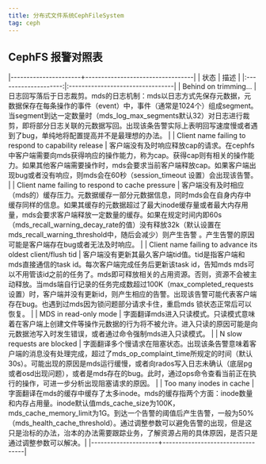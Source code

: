```yaml
---
title: 分布式文件系统CephFileSystem
tag: ceph
---
```


## CephFS 报警对照表

|----------------------+----------------------------------|
|			状态		|		描述		|
|:--------------------:|:---------------------------------|
| Behind on trimming... | 日志回写落后于日志裁剪。mds的日志机制：mds以日志方式先保存元数据，元数据保存在每条操作的事件（event）中，事件（通常是1024个）组成segment。当segment到达一定数量时（mds_log_max_segments默认32）对日志进行裁剪，即将部分日志关联的元数据写回。出现该条告警实际上表明回写速度慢或者遇到了bug，单纯地将配置提高并不是最理想的办法。 |
| Client name failing to respond to capability release | 客户端没有及时响应释放cap的请求。在cephfs中客户端需要向mds获得响应的操作能力，称为cap。获得cap则有相关的操作能力。如果其他客户端需要操作时，mds会要求当前客户端释放cap。如果客户端出现bug或者没有响应，则mds会在60秒（session_timeout 设置）会出现该告警。 |
| Client name failing to respond to cache pressure | 客户端没有及时相应（mds的）缓存压力。元数据缓存一部分元数据信息，同时mds会在自身内存中缓存同样的信息。如果其缓存的元数据超过了最大inode缓存量或者最大内存用量，mds会要求客户端释放一定数量的缓存。如果在规定时间内即60s（mds_recall_warning_decay_rate的值）没有释放32k（默认设置在mds_recall_warning_threshold中，随后会减少）则产生告警 。产生告警的原因可能是客户端存在bug或者无法及时响应。 |
| Client name failing to advance its oldest client/flush tid | 客户端没有更新其最久客户端tid值。tid是指客户端和mds直接通信的task id。每次客户端完成任务后更新该task id，告知mds mds可以不用管该id之前的任务了。mds即可释放相关的占用资源。否则，资源不会被主动释放。当mds端自行记录的任务完成数超过100K（max_completed_requests设置）时，客户端并没有更新id，则产生相应的告警。出现该告警可能代表客户端存在bug。也遇到过mds因为锁问题部分请求卡住，重启mds 锁状态正常后可以恢复。 |
| MDS in read-only mode | 字面翻译mds进入只读模式。只读模式意味着在客户端上创建文件等操作元数据的行为将不被允许。进入只读的原因可能是向元数据池写入时发生错误，或者通过命令强制mds进入只读模式。 |
| N slow requests are blocked | 字面翻译多个慢请求在阻塞状态。出现该条告警意味着客户端的消息没有处理完成，超过了mds_op_complaint_time所规定的时间（默认30s）。可能出现的原因是mds运行缓慢，或者向rados写入日志未确认（底层pg或者osd出现问题），或者是mds存在的bug。此时，通过ops命令查看当前正在执行的操作，可进一步分析出现阻塞请求的原因。 |
| Too many inodes in cache | 字面翻译在mds的缓存中缓存了太多inode。mds的缓存指两个方面：inode数量和内存占用量。inode默认值mds_cache_size为100K，mds_cache_memory_limit为1G。到达一个告警的阈值后产生告警，一般为50%（mds_health_cache_threshold）。通过调整参数可以避免告警的出现，但是这只是治标的办法，治本的办法需要跟踪业务，了解资源占用的具体原因，是否只是通过调整参数可以解决。|
|---------------------+----------------------------------|